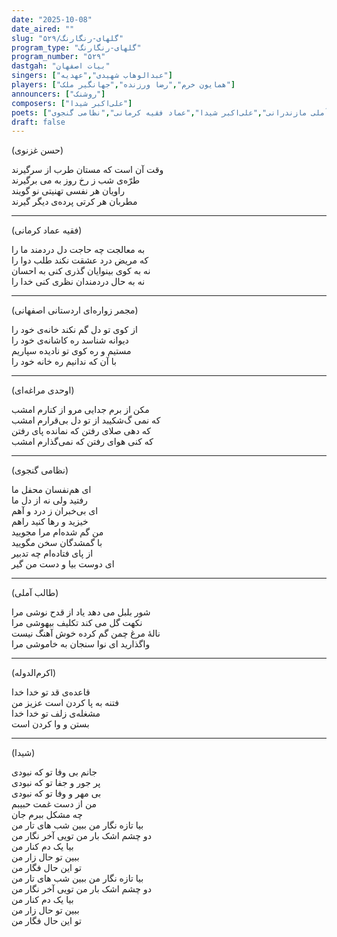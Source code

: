 ```yaml
---
date: "2025-10-08"
date_aired: ""
slug: "گلهای-رنگارنگ/۵۲۹"
program_type: "گلهای-رنگارنگ"
program_number: "۵۲۹"
dastgah: "بیات اصفهان"
singers: ["عبدالوهاب شهیدی","عهدیه"]
players: ["همایون خرم","رضا ورزنده","جهانگیر ملک"]
announcers: ["روشنک"]
composers: ["علی‌اکبر شیدا"]
poets: ["مجمر زواره‌ای اردستانی اصفهانی","طالب آملی مازندرانی","علی‌اکبر شیدا","عماد فقیه کرمانی","نظامی گنجوی"] 
draft: false
---
```


(حسن غزنوی)

وقت آن است که مستان طرب از سرگیرند  
طرّه‌ی شب ز رخ روز به می برگیرند  
راویان هر نفسی تهنیتی نو گویند  
مطربان هر کرتی پرده‌ی دیگر گیرند  

---

(فقیه عماد کرمانی)

به معالجت چه حاجت دل دردمند ما را  
که مریض درد عشقت نکند طلب دوا را  
نه به کوی بینوایان گذری کنی به احسان  
نه به حال دردمندان نظری کنی خدا را  

---

(مجمر زواره‌ای اردستانی اصفهانی)

از کوی تو دل گم نکند خانه‌ی خود را  
دیوانه شناسد ره کاشانه‌ی خود را  
مستیم و ره کوی تو نادیده سپاریم  
با آن که ندانیم ره خانه خود را  

---

(اوحدی مراغه‌ای)

مکن از برم جدایی مرو از کنارم امشب  
که نمی گ‌شکیبد از تو دل بی‌قرارم امشب  
که دهی صلای رفتن که نمانده پای رفتن  
که کنی هوای رفتن که نمی‌گذارم امشب  

---

(نظامی گنجوی)

ای هم‌نفسان محفل ما  
رفتید ولی نه از دل ما  
ای بی‌خبران ز درد و آهم  
خیزید و رها کنید راهم  
من گم شده‌ام مرا مجویید  
با گمشدگان سخن مگویید  
از پای فتاده‌ام چه تدبیر  
ای دوست بیا و دست من گیر  

---

(طالب آملی)

شور بلبل می دهد یاد از قدح نوشی مرا  
نکهت گل می کند تکلیف بیهوشی مرا  
نالۀ مرغ چمن گم کرده خوش آهنگ نیست  
واگذارید ای نوا سنجان به خاموشی مرا  

---

(اکرم‌الدوله)

قاعده‌ی قد تو خدا خدا  
فتنه به پا کردن است عزیز من  
مشغله‌ی زلف تو خدا خدا  
بستن و وا کردن است  

---

(شیدا)

جانم بی وفا تو که نبودی  
پر جور و جفا تو که نبودی  
بی مهر و وفا تو که نبودی  
من از دست غمت حبیبم  
چه مشکل ببرم جان  
بیا تازه نگار من ببین شب های تار من  
دو چشم اشک بار من تویی آخر نگار من  
بیا یک دم کنار من  
ببین تو حال زار من  
تو این حال فگار من  
بیا تازه نگار من ببین شب های تار من  
دو چشم اشک بار من تویی آخر نگار من  
بیا یک دم کنار من  
ببین تو حال زار من  
تو این حال فگار من